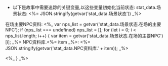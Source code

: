 - 以下是故事中需要追踪的关键变量,以这些变量初始化当前状态: 
stat_data.场景状态: 
<%= JSON.stringify(getvar('stat_data.场景状态')) _%>

在场主要NPC资料: 
<%_ 
  var nps_list = getvar('stat_data.场景状态.在场的主要NPC');
  if (nps_list === undefined) nps_list = [];
  for (let i = 0; i < nps_list.length; i++) { 
    var item = getvar('stat_data.场景状态.在场的主要NPC')[i];
_%>
    NPC资料库.<%= item _%>: 
      <%= JSON.stringify(getvar('stat_data.NPC资料库.' + item)); _%>

<%_ } _%>
